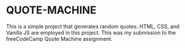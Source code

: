 # QUOTE-MACHINE


This is a simple project that generates random quotes. HTML, CSS, and Vanilla JS are employed in this project. This was my submission to the freeCodeCamp Quote Machine assignment.
